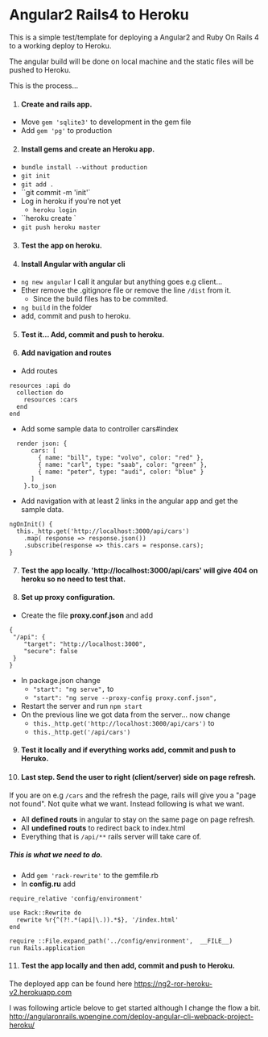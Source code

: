 # Angular2 Rails4 to Heroku

This is a simple test/template for deploying a Angular2 and Ruby On Rails 4 to a working deploy to Heroku.

The angular build will be done on local machine and the static files will be pushed to Heroku.

This is the process...

1. #### Create and rails app.
  - Move ``gem 'sqlite3'`` to development in the gem file
  - Add ``gem 'pg'`` to production

2. #### Install gems and create an Heroku app.
  - ``bundle install --without production``
  - ``git init``
  - ``git add .``
  - ``git commit -m 'init'`
  - Log in heroku if you're not yet
    - ``heroku login``
  - ``heroku create <app-name>`
  - ``git push heroku master``

3. #### Test the app on heroku.

4. #### Install Angular with angular cli
  - ``ng new angular`` I call it angular but anything goes e.g client...
  - Ether remove the .gitignore file or remove the line ``/dist`` from it.
    - Since the build files has to be commited.
  - ``ng build`` in the folder
  - add, commit and push to heroku.

5. #### Test it... Add, commit and push to heroku.

6. #### Add navigation and routes
  - Add routes
  ```
  resources :api do
    collection do
      resources :cars
    end
  end
  ```
  - Add some sample data to controller cars#index

  ```
    render json: {
        cars: [
          { name: "bill", type: "volvo", color: "red" },
          { name: "carl", type: "saab", color: "green" },
          { name: "peter", type: "audi", color: "blue" }
        ]
      }.to_json
  ```

  - Add navigation with at least 2 links in the angular app and get the sample data.
  ```
  ngOnInit() {
    this._http.get('http://localhost:3000/api/cars')
      .map( response => response.json())
      .subscribe(response => this.cars = response.cars);
  }
  ```

7. #### Test the app locally. 'http://localhost:3000/api/cars' will give 404 on heroku so no need to test that.

8. #### Set up proxy configuration.

  - Create the file **proxy.conf.json** and add
  ```
  {
   "/api": {
      "target": "http://localhost:3000",
      "secure": false
   }
  }
  ```
  - In package.json change
    - ``"start": "ng serve",`` to
    - ``"start": "ng serve --proxy-config proxy.conf.json",``
  - Restart the server and run ``npm start``
  - On the previous line we got data from the server... now change
    - ``this._http.get('http://localhost:3000/api/cars')`` to
    - ``this._http.get('/api/cars')``


9. #### Test it locally and if everything works add, commit and push to Heruko.

10. #### Last step. Send the user to right (client/server) side on page refresh.

  If you are on e.g ``/cars`` and the refresh the page, rails will give you a "page not found". Not quite what we want. Instead following is what we want.
  - All **defined routs** in angular to stay on the same page on page refresh.
  - All **undefined routs** to redirect back to index.html
  - Everything that is ``/api/**`` rails server will take care of.

  ##### This is what we need to do.

  - Add ``gem 'rack-rewrite'`` to the gemfile.rb
  - In **config.ru** add
  ```
  require_relative 'config/environment'

  use Rack::Rewrite do
    rewrite %r{^(?!.*(api|\.)).*$}, '/index.html'
  end

  require ::File.expand_path('../config/environment',  __FILE__)
  run Rails.application
  ```


11. #### Test the app locally and then add, commit and push to Heroku.

The deployed app can be found here https://ng2-ror-heroku-v2.herokuapp.com

I was following article belove to get started although I change the flow a bit.
http://angularonrails.wpengine.com/deploy-angular-cli-webpack-project-heroku/

























